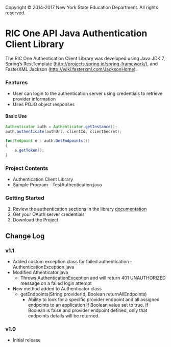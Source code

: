 
Copyright © 2014-2017 New York State Education Department. All rights reserved.

# RIC One API Java Authentication Client Library
The RIC One Authentication Client Library was developed using Java JDK 7, Spring’s RestTemplate
(http://projects.spring.io/spring-framework/), and FasterXML Jackson (http://wiki.fasterxml.com/JacksonHome).

### Features
* User can login to the authentication server using credentials to retrieve provider information
* Uses POJO object responses

#### Basic Use
```java
Authenticator auth = Authenticator.getInstance();
auth.authenticate(authUrl, clientId, clientSecret);

for(Endpoint e : auth.GetEndpoints())
{
	e.getToken();
}
```

### Project Contents
* Authentication Client Library
* Sample Program - TestAuthentication.java

### Getting Started
1. Review the authentication sections in the library <a href="http://www.ricone.org/vendors/ric-one-api/java-client-developers-guide/" target="_blank">documentation</a>
2. Get your OAuth server credentials
3. Download the Project

## Change Log
### v1.1
* Added custom exception class for failed authentication - AuthenticationException.java
* Modified Athenticator.java
    * Throws AuthenticationException and will return 401 UNAUTHORIZED message on a failed login attempt
* New method added to Authenticator class
    * getEndpoints(String providerId, Boolean returnAllEndpoints)
        * Ability to look for a specific provider endpoint and all assigned endpoints to an application if Boolean value set to true.
          If Boolean is false and provider endpoint defined, only that endpoints details will be returned.

### v1.0
* Initial release
